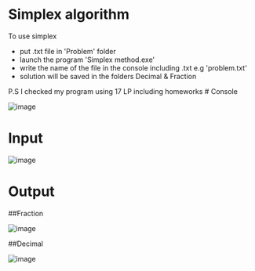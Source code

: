 # Simplex algorithm
To use simplex
<ul>
  <li>put .txt file in 'Problem' folder</li>
  <li>launch the program 'Simplex method.exe'</li>
  <li>write the name of the file in the console including .txt
	e.g 'problem.txt'</li>
  <li>solution will be saved in the folders Decimal & Fraction</li>
</ul>
P.S I checked my program using 17 LP including homeworks	
# Console

![image](https://user-images.githubusercontent.com/65315002/200413569-c86a7eef-3729-41b5-9d39-a784ba9a551a.png)
# Input

![image](https://user-images.githubusercontent.com/65315002/200413708-99db1d8f-44e3-4be0-b080-8909afb1797e.png)
# Output

##Fraction

![image](https://user-images.githubusercontent.com/65315002/200413959-31ee4ce0-0d8b-455f-bfb8-cb465825d259.png)

##Decimal

![image](https://user-images.githubusercontent.com/65315002/200413898-75f9f162-bf3c-409f-84ab-615099f4a501.png)
